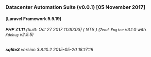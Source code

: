 ### Datacenter Automation Suite (v0.0.1) [05 November 2017]

#### [Laravel Framework 5.5.19]
###### **PHP 7.1.11** (built: Oct 27 2017 11:00:03) ( NTS ) (_`Zend Engine`_ v3.1.0 with _`Xdebug`_ v2.5.5)
###### **sqlite3** version 3.8.10.2 2015-05-20 18:17:19 
